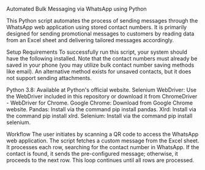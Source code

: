 Automated Bulk Messaging via WhatsApp using Python

This Python script automates the process of sending messages through the WhatsApp web application using stored contact numbers. It is primarily designed for sending promotional messages to customers by reading data from an Excel sheet and delivering tailored messages accordingly.

Setup Requirements
To successfully run this script, your system should have the following installed. Note that the contact numbers must already be saved in your phone (you may utilize bulk contact number saving methods like email). An alternative method exists for unsaved contacts, but it does not support sending attachments.

Python 3.8: Available at Python's official website.
Selenium WebDriver: Use the WebDriver included in this repository or download it from ChromeDriver - WebDriver for Chrome.
Google Chrome: Download from Google Chrome website.
Pandas: Install via the command pip install pandas.
Xlrd: Install via the command pip install xlrd.
Selenium: Install via the command pip install selenium.

Workflow
The user initiates by scanning a QR code to access the WhatsApp web application.
The script fetches a custom message from the Excel sheet.
It processes each row, searching for the contact number in WhatsApp. If the contact is found, it sends the pre-configured message; otherwise, it proceeds to the next row.
This loop continues until all rows are processed.
